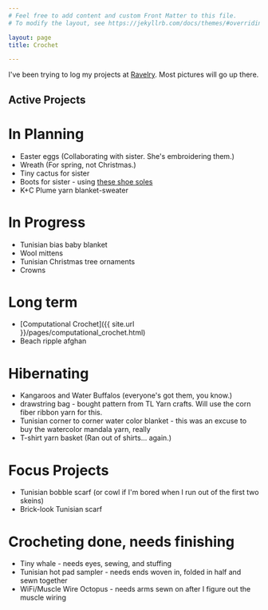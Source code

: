 ```yaml
---
# Feel free to add content and custom Front Matter to this file.
# To modify the layout, see https://jekyllrb.com/docs/themes/#overriding-theme-defaults

layout: page
title: Crochet

---
```


I've been trying to log my projects at [Ravelry](https://www.ravelry.com/people/baileysage). Most pictures will go up there.

## Active Projects

# In Planning 
- Easter eggs (Collaborating with sister. She's embroidering them.)
- Wreath (For spring, not Christmas.)
- Tiny cactus for sister
- Boots for sister - using [these shoe soles](https://www.etsy.com/listing/749832599/10-pairs-winter-soles-for-crochet-shoes)
- K+C Plume yarn blanket-sweater

# In Progress
- Tunisian bias baby blanket
- Wool mittens
- Tunisian Christmas tree ornaments
- Crowns

# Long term
- [Computational Crochet]({{ site.url }}/pages/computational_crochet.html)
- Beach ripple afghan

# Hibernating 
- Kangaroos and Water Buffalos (everyone's got them, you know.)
- drawstring bag - bought pattern from TL Yarn crafts. Will use the corn fiber ribbon yarn for this.
- Tunisian corner to corner water color blanket - this was an excuse to buy the watercolor mandala yarn, really
- T-shirt yarn basket (Ran out of shirts... again.)

# Focus Projects
- Tunisian bobble scarf (or cowl if I'm bored when I run out of the first two skeins)
- Brick-look Tunisian scarf

# Crocheting done, needs finishing
- Tiny whale - needs eyes, sewing, and stuffing
- Tunisian hot pad sampler - needs ends woven in, folded in half and sewn together
- WiFi/Muscle Wire Octopus - needs arms sewn on after I figure out the muscle wiring
